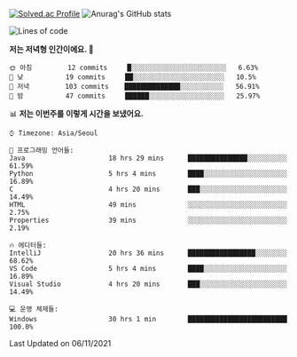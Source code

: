 

<!--
**PungwonLee/PungwonLee** is a ✨ _special_ ✨ repository because its `README.md` (this file) appears on your GitHub profile.

Here are some ideas to get you started:

- 🔭 I’m currently working on ...
- 🌱 I’m currently learning ...
- 👯 I’m looking to collaborate on ...
- 🤔 I’m looking for help with ...
- 💬 Ask me about ...
- 📫 How to reach me: ...
- 😄 Pronouns: ...
- ⚡ Fun fact: ...
-->
[![Solved.ac Profile](http://mazassumnida.wtf/api/v2/generate_badge?boj=vnddnjs00)](https://solved.ac/vnddnjs00/)
![Anurag's GitHub stats](https://github-readme-stats.vercel.app/api?username=PungwonLee&show_icons=true&theme=radical)
<!--START_SECTION:waka-->
![Lines of code](https://img.shields.io/badge/%EC%A0%80%EB%8A%94%20%EC%97%AC%ED%83%9C%EA%B9%8C%EC%A7%80%20-75820%20%EC%A4%84%EC%9D%98%20%EC%BD%94%EB%93%9C%EB%A5%BC%20%EC%9E%91%EC%84%B1%ED%96%88%EC%96%B4%EC%9A%94.-blue)

**저는 저녁형 인간이에요. 🦉** 

```text
🌞 아침         12 commits     █░░░░░░░░░░░░░░░░░░░░░░░░   6.63% 
🌆 낮　         19 commits     ██░░░░░░░░░░░░░░░░░░░░░░░   10.5% 
🌃 저녁         103 commits    ██████████████░░░░░░░░░░░   56.91% 
🌙 밤　         47 commits     ██████░░░░░░░░░░░░░░░░░░░   25.97%

```


📊 **저는 이번주를 이렇게 시간을 보냈어요.** 

```text
⌚︎ Timezone: Asia/Seoul

💬 프로그래밍 언어들: 
Java                     18 hrs 29 mins      ███████████████░░░░░░░░░░   61.59% 
Python                   5 hrs 4 mins        ████░░░░░░░░░░░░░░░░░░░░░   16.89% 
C                        4 hrs 20 mins       ███░░░░░░░░░░░░░░░░░░░░░░   14.49% 
HTML                     49 mins             ░░░░░░░░░░░░░░░░░░░░░░░░░   2.75% 
Properties               39 mins             ░░░░░░░░░░░░░░░░░░░░░░░░░   2.19%

🔥 에디터들: 
IntelliJ                 20 hrs 36 mins      █████████████████░░░░░░░░   68.62% 
VS Code                  5 hrs 4 mins        ████░░░░░░░░░░░░░░░░░░░░░   16.89% 
Visual Studio            4 hrs 20 mins       ███░░░░░░░░░░░░░░░░░░░░░░   14.49%

💻 운영 체제들: 
Windows                  30 hrs 1 min        █████████████████████████   100.0%

```


 Last Updated on 06/11/2021
<!--END_SECTION:waka-->

